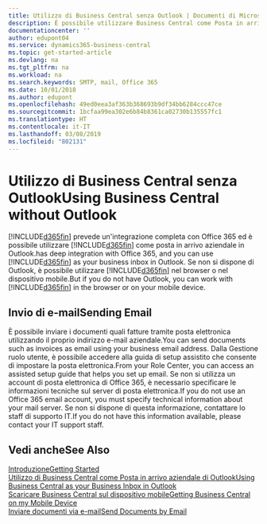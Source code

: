 ```yaml
---
title: Utilizzo di Business Central senza Outlook | Documenti di Microsoft
description: È possibile utilizzare Business Central come Posta in arrivo aziendale in Outlook perché è possibile integrarlo con Office 365; tuttavia, è anche possibile non utilizzare Outlook e usare invece un browser o il dispositivo mobile.
documentationcenter: ''
author: edupont04
ms.service: dynamics365-business-central
ms.topic: get-started-article
ms.devlang: na
ms.tgt_pltfrm: na
ms.workload: na
ms.search.keywords: SMTP, mail, Office 365
ms.date: 10/01/2018
ms.author: edupont
ms.openlocfilehash: 49ed0eea3af363b368693b9df34bb6284ccc47ce
ms.sourcegitcommit: 1bcfaa99ea302e6b84b8361ca02730b135557fc1
ms.translationtype: HT
ms.contentlocale: it-IT
ms.lasthandoff: 03/08/2019
ms.locfileid: "802131"
---
```

# <a name="using-business-central-without-outlook"></a><span data-ttu-id="7a48c-103">Utilizzo di Business Central senza Outlook</span><span class="sxs-lookup"><span data-stu-id="7a48c-103">Using Business Central without Outlook</span></span>
[!INCLUDE[d365fin](includes/d365fin_md.md)] <span data-ttu-id="7a48c-104">prevede un'integrazione completa con Office 365 ed è possibile utilizzare [!INCLUDE[d365fin](includes/d365fin_md.md)] come posta in arrivo aziendale in Outlook.</span><span class="sxs-lookup"><span data-stu-id="7a48c-104">has deep integration with Office 365, and you can use [!INCLUDE[d365fin](includes/d365fin_md.md)] as your business inbox in Outlook.</span></span> <span data-ttu-id="7a48c-105">Se non si dispone di Outlook, è possibile utilizzare [!INCLUDE[d365fin](includes/d365fin_md.md)] nel browser o nel dispositivo mobile.</span><span class="sxs-lookup"><span data-stu-id="7a48c-105">But if you do not have Outlook, you can work with [!INCLUDE[d365fin](includes/d365fin_md.md)] in the browser or on your mobile device.</span></span>  

## <a name="sending-email"></a><span data-ttu-id="7a48c-106">Invio di e-mail</span><span class="sxs-lookup"><span data-stu-id="7a48c-106">Sending Email</span></span>
<span data-ttu-id="7a48c-107">È possibile inviare i documenti quali fatture tramite posta elettronica utilizzando il proprio indirizzo e-mail aziendale.</span><span class="sxs-lookup"><span data-stu-id="7a48c-107">You can send documents such as invoices as email using your business email address.</span></span> <span data-ttu-id="7a48c-108">Dalla Gestione ruolo utente, è possibile accedere alla guida di setup assistito che consente di impostare la posta elettronica.</span><span class="sxs-lookup"><span data-stu-id="7a48c-108">From your Role Center, you can access an assisted setup guide that helps you set up email.</span></span> <span data-ttu-id="7a48c-109">Se non si utilizza un account di posta elettronica di Office 365, è necessario specificare le informazioni tecniche sul server di posta elettronica.</span><span class="sxs-lookup"><span data-stu-id="7a48c-109">If you do not use an Office 365 email account, you must specify technical information about your mail server.</span></span> <span data-ttu-id="7a48c-110">Se non si dispone di questa informazione, contattare lo staff di supporto IT.</span><span class="sxs-lookup"><span data-stu-id="7a48c-110">If you do not have this information available, please contact your IT support staff.</span></span>  


## <a name="see-also"></a><span data-ttu-id="7a48c-111">Vedi anche</span><span class="sxs-lookup"><span data-stu-id="7a48c-111">See Also</span></span>
[<span data-ttu-id="7a48c-112">Introduzione</span><span class="sxs-lookup"><span data-stu-id="7a48c-112">Getting Started</span></span>](product-get-started.md)  
[<span data-ttu-id="7a48c-113">Utilizzo di Business Central come Posta in arrivo aziendale di Outlook</span><span class="sxs-lookup"><span data-stu-id="7a48c-113">Using Business Central as your Business Inbox in Outlook</span></span>](admin-outlook.md)  
[<span data-ttu-id="7a48c-114">Scaricare Business Central sul dispositivo mobile</span><span class="sxs-lookup"><span data-stu-id="7a48c-114">Getting Business Central on my Mobile Device</span></span>](install-mobile-app.md)  
[<span data-ttu-id="7a48c-115">Inviare documenti via e-mail</span><span class="sxs-lookup"><span data-stu-id="7a48c-115">Send Documents by Email</span></span>](ui-how-send-documents-email.md)
